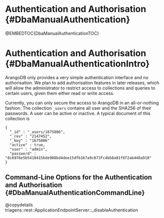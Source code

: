 Authentication and Authorisation {#DbaManualAuthentication}
===========================================================

@EMBEDTOC{DbaManualAuthenticationTOC}

Authentication and Authorisation {#DbaManualAuthenticationIntro}
================================================================

ArangoDB only provides a very simple authentication interface and no
authorisation. We plan to add authorisation features in later releases, which
will allow the administrator to restrict access to collections and queries to
certain users, given them either read or write access.

Currently, you can only secure the access to ArangoDB in an all-or-nothing
fashion. The collection `_users` contains all user and the SHA256 of their
passwords. A user can be active or inactive. A typical document of this
collection is

    {
      "_id" : "_users/1675886",
      "_rev" : "2147452",
      "_key" : "1675886"
      "active" : true,
      "user" : "admin",
      "password" : "8c6976e5b5410415bde908bd4dee15dfb167a9c873fc4bb8a81f6f2ab448a918"
    }

Command-Line Options for the Authentication and Authorisation {#DbaManualAuthenticationCommandLine}
---------------------------------------------------------------------------------------------------

@copydetails triagens::rest::ApplicationEndpointServer::_disableAuthentication
